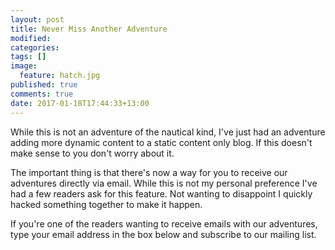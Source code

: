 ```yaml
---
layout: post
title: Never Miss Another Adventure
modified:
categories: 
tags: []
image: 
  feature: hatch.jpg
published: true
comments: true
date: 2017-01-18T17:44:33+13:00
---
```


While this is not an adventure of  the nautical kind, I've just had an adventure
adding more dynamic content to a static  content only blog. If this doesn't make
sense to you don't worry about it.

The important thing is that there's now  a way for you to receive our adventures
directly via  email. While  this is not  my personal preference  I've had  a few
readers  ask for  this  feature.  Not wanting  to  disappoint  I quickly  hacked
something together to make it happen.

If you're one of the readers wanting to receive emails with our adventures, type
your email address in the box below and subscribe to our mailing list.

